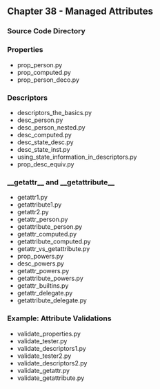 ## Chapter 38 - Managed Attributes

### Source Code Directory

### Properties
* prop\_person.py 
* prop\_computed.py
* prop\_person\_deco.py

### Descriptors
* descriptors\_the\_basics.py
* desc\_person.py
* desc\_person\_nested.py
* desc\_computed.py
* desc\_state\_desc.py
* desc\_state\_inst.py
* using\_state\_information\_in\_descriptors.py
* prop\_desc\_equiv.py

### \_\_getattr\_\_ and \_\_getattribute\_\_
* getattr1.py
* getattribute1.py
* getattr2.py 
* getattr\_person.py
* getattribute\_person.py
* getattr\_computed.py
* getattribute\_computed.py
* getattr\_vs\_getattribute.py
* prop\_powers.py 
* desc\_powers.py
* getattr\_powers.py
* getattribute\_powers.py
* getattr\_builtins.py
* getattr\_delegate.py
* getattribute\_delegate.py

### Example: Attribute Validations
* validate\_properties.py
* validate\_tester.py
* validate\_descriptors1.py
* validate\_tester2.py
* validate\_descriptors2.py
* validate\_getattr.py
* validate\_getattribute.py
